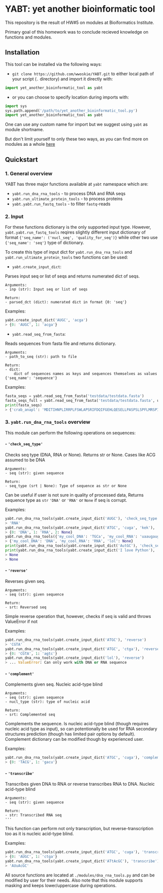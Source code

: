 # YABT: yet another bioinformatic tool

This repository is the result of HW#5 on modules at Bioiformatics Institute.

Primary goal of this homework was to conclude recieved knowledge on functions and modules.

## Installation 

This tool can be installed via the following ways:
- `git clone https://github.com/wwoskie/YABT.git` to either local path of your script (`.` directory) and import it directly with:

```python 
import yet_another_bioinformatic_tool as yabt
```

- or you can choose to specify location during imports with:
```python
import sys
sys.path.append('/path/to/yet_another_bioinformatic_tool.py')
import yet_another_bioinformatic_tool as yabt
```
One can use any custom name for import but we suggest using `yabt` as module shortname.

But don't limit yourself to only these two ways, as you can find more on modules as a whole [here](https://docs.python.org/3/tutorial/modules.html)


## Quickstart

### 1. General overview

YABT has three major functions available at `yabt` namespace which are:
- `yabt.run_dna_rna_tools` - to process DNA and RNA seqs
- `yabt.run_ultimate_protein_tools` - to process proteins
- `yabt.yabt.run_fastq_tools` - to filter `fastq`-reads

### 2. Input

For these functions dictionary is the only supported input type. However, `yabt.yabt.run_fastq_tools` reqires slightly different input dictionary of format `{'seq_name': ('nucl_seq', 'quality_for_seq')}` while other two use `{'seq_name': 'seq'}` type of dictionary.

To create this type of input dict for `yabt.run_dna_rna_tools` and `yabt.run_ultimate_protein_tools` two functions can be used:

- `yabt.create_input_dict`:

Parses input seq or list of seqs and returns numerated dict of seqs.

    Arguments:
    - inp (str): Input seq or list of seqs

    Return:
    - parsed_dct (dict): numerated dict in format {0: 'seq'}

Examples:
```python
yabt.create_input_dict('AUGC', 'acga')
> {0: 'AUGC', 1: 'acga'}
```

- `yabt.read_seq_from_fasta`:

Reads sequences from fasta file and returns dictionary.

    Arguments:
    - path_to_seq (str): path to file

    Return:
    - dict: 
        dict of sequences names as keys and sequences themselves as values {'seq_name': 'sequence'}

Examples:
```python
fasta_seqs = yabt.read_seq_from_fasta('testdata/testdata.fasta')
fasta_seqs_full = yabt.read_seq_from_fasta('testdata/testdata.fasta', use_full_name=True)
print(fasta_seqs)
> {'crab_anapl': 'MDITIHNPLIRRPLFSWLAPSRIFDQIFGEHLQESELLPASPSLSPFLMRSPIFRMPSWLETGLSEMRLEKDKFSVNLDVKHFSPEELKVKVLGDMVEIHGKHEERQDEHGFIAREFNRKYRIPADVDPLTITSSLSLDGVLTVSAPRKQSDVPERSIPITREEKPAIAGAQRK', 'crab_bovin': 'MDIAIHHPWIRRPFFPFHSPSRLFDQFFGEHLLESDLFPASTSLSPFYLRPPSFLRAPSWIDTGLSEMRLEKDRFSVNLDVKHFSPEELKVKVLGDVIEVHGKHEERQDEHGFISREFHRKYRIPADVDPLAITSSLSSDGVLTVNGPRKQASGPERTIPITREEKPAVTAAPKK', 'crab_chick': 'MDITIHNPLVRRPLFSWLTPSRIFDQIFGEHLQESELLPTSPSLSPFLMRSPFFRMPSWLETGLSEMRLEKDKFSVNLDVKHFSPEELKVKVLGDMIEIHGKHEERQDEHGFIAREFSRKYRIPADVDPLTITSSLSLDGVLTVSAPRKQSDVPERSIPITREEKPAIAGSQRK', 'crab_human': 'MDIAIHHPWIRRPFFPFHSPSRLFDQFFGEHLLESDLFPTSTSLSPFYLRPPSFLRAPSWFDTGLSEMRLEKDRFSVNLDVKHFSPEELKVKVLGDVIEVHGKHEERQDEHGFISREFHRKYRIPADVDPLTITSSLSSDGVLTVNGPRKQVSGPERTIPITREEKPAVTAAPKK', 'crab_mesau': 'MDIAIHHPWIRRPFFPFHSPSRLFDQFFGEHLLESDLFSTATSLSPFYLRPPSFLRAPSWIDTGLSEMRMEKDRFSVNLDVKHFSPEELKVKVLGDVVEVHGKHEERQDEHGFISREFHRKYRIPADVDPLTITSSLSSDGVLTVNGPRKQASGPERTIPITREEKPAVTAAPKK', 'crab_mouse': 'MDIAIHHPWIRRPFFPFHSPSRLFDQFFGEHLLESDLFSTATSLSPFYLRPPSFLRAPSWIDTGLSEMRLEKDRFSVNLDVKHFSPEELKVKVLGDVIEVHGKHEERQDEHGFISREFHRKYRIPADVDPLAITSSLSSDGVLTVNGPRKQVSGPERTIPITREEKPAVAAAPKK', 'crab_rabit': 'MDIAIHHPWIRRPFFPFHSPSRLFDQFFGEHLLESDLFPTSTSLSPFYLRPPSFLRAPSWIDTGLSEMRLEKDRFSVNLDVKHFSPEELKVKVLGDVIEVHGKHEERQDEHGFISREFHRKYRIPADVDPLTITSSLSSDGVLTVNGPRKQAPGPERTIPITREEKPAVTAAPKK', 'crab_rat': 'MDIAIHHPWIRRPFFPFHSPSRLFDQFFGEHLLESDLFSTATSLSPFYLRPPSFLRAPSWIDTGLSEMRMEKDRFSVNLDVKHFSPEELKVKVLGDVIEVHGKHEERQDEHGFISREFHRKYRIPADVDPLTITSSLSSDGVLTVNGPRKQASGPERTIPITREEKPAVTAAPKK', 'crab_squac': 'MDIAIQHPWLRRPLFPSSIFPSRIFDQNFGEHFDPDLFPSFSSMLSPFYWRMGAPMARMPSWAQTGLSELRLDKDKFAIHLDVKHFTPEELRVKILGDFIEVQAQHEERQDEHGYVSREFHRKYKVPAGVDPLVITCSLSADGVLTITGPRKVADVPERSVPISRDEKPAVAGPQQK'}
```

### 3. `yabt.run_dna_rna_tools` overview

This module can perform the following operations on sequences:

#### - `'check_seq_type'`

Checks seq type (DNA, RNA or None). Returns str or None. Cases like ACG assumed to be DNA

    Arguments:
    - seq (str): given sequence

    Return:
    - seq_type (srt | None): Type of sequence as str or None

Can be useful if user is not sure in quality of processed data, Returns sequence type as `str` `'DNA'` or `'RNA'` or `None` if seq is corrupt.

Examples:
```python
yabt.run_dna_rna_tools(yabt.create_input_dict('AUGC'), 'check_seq_type')
> 'RNA'
yabt.run_dna_rna_tools(yabt.create_input_dict('ATGC', 'cuga', 'kek'), 'check_seq_type')
> {0: 'DNA', 1: 'RNA', 2: None}
yabt.run_dna_rna_tools({'my_cool_DNA': 'TGCa', 'my_cool_RNA': 'uaaugauga', 'lol': 'kek'}, 'check_seq_type')
> {'my_cool_DNA': 'DNA', 'my_cool_RNA': 'RNA', 'lol': None}
print(yabt.run_dna_rna_tools(yabt.create_input_dict('AutGC'), 'check_seq_type'))
print(yabt.run_dna_rna_tools(yabt.create_input_dict('I love Python'), 'check_seq_type'))
> None
> None
```

#### - `'reverse'`

Reverses given seq. 

    Arguments:
    - seq (str): given sequence

    Return:
    - srt: Reversed seq
    
Simple reverse operation that, however, checks if seq is valid and throws ValueError if not

Examples:
```python
yabt.run_dna_rna_tools(yabt.create_input_dict('ATGC'), 'reverse')
> 'CGTA'
yabt.run_dna_rna_tools(yabt.create_input_dict('ATGC', 'ctga'), 'reverse')
> {0: 'CGTA', 1: 'agtc'}
yabt.run_dna_rna_tools(yabt.create_input_dict('lol'), 'reverse')
> ... ValueError: Can only work with DNA or RNA sequence
```

#### - `'complement'`

Complements given seq. Nucleic acid-type blind

    Arguments:
    - seq (str): given sequence
    - nucl_type (str): type of nucleic acid

    Return:
    - srt: Complemented seq

Complements the sequence. Is nucleic acid-type blind (though requires nucleic acid type as input), so can potentionally be used for RNA secondary structures prediction (though has limited pair options by default). Complement dictionary can be modified though by experienced user.

Examples:
```python
yabt.run_dna_rna_tools(yabt.create_input_dict('ATGC', 'cuga'), 'complement')
> {0: 'TACG', 1: 'gacu'}
```

#### - `'transcribe'`

Transcribes given DNA to RNA or reverse transcribes RNA to DNA. Nucleic acid-type blind

    Arguments:
    - seq (str): given sequence

    Return:
    - str: Transcribed RNA seq
    '''

This function can perform not only transcription, but reverse-transcription too as it is nucleic acid-type blind.

Examples:
```python
yabt.run_dna_rna_tools(yabt.create_input_dict('ATGC', 'cuga'), 'transcribe')
> {0: 'AUGC', 1: 'ctga'}
yabt.run_dna_rna_tools(yabt.create_input_dict('ATtAcGC'), 'transcribe')
> 'AUuAcGC'
```

All source functions are located at `./modules/dna_rna_tools.py` and can be modified by user for their needs. Also note that this module supports masking and keeps lower/uppercase during operations.

